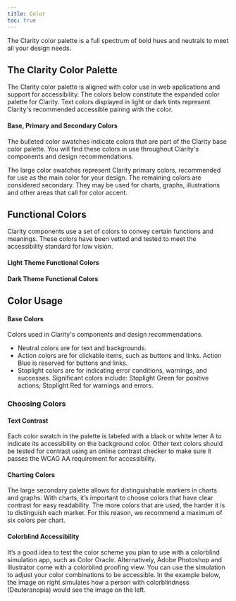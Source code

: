 ```yaml
---
title: Color
toc: true
---
```


The Clarity color palette is a full spectrum of bold hues and neutrals to meet all your design needs.

## The Clarity Color Palette

The Clarity color palette is aligned with color use in web applications and support for accessibility. The colors below constitute the expanded color palette for Clarity. Text colors displayed in light or dark tints represent Clarity's recommended accessible pairing with the color.

#### Base, Primary and Secondary Colors

The bulleted color swatches indicate colors that are part of the Clarity base color palette. You will find these colors in use throughout Clarity's components and design recommendations.

The large color swatches represent Clarity primary colors, recommended for use as the main color for your design. The remaining colors are considered secondary. They may be used for charts, graphs, illustrations and other areas that call for color accent.

<ClrColorsPalette></ClrColorsPalette>

## Functional Colors

Clarity components use a set of colors to convey certain functions and meanings. These colors have been vetted and tested to meet the accessibility standard for low vision.

#### Light Theme Functional Colors

<ClrColorsFunctional></ClrColorsFunctional>

#### Dark Theme Functional Colors

<ClrColorsFunctional colorMode="dark"></ClrColorsFunctional>

## Color Usage

#### Base Colors

Colors used in Clarity's components and design recommendations.

- Neutral colors are for text and backgrounds.
- Action colors are for clickable items, such as buttons and links. Action Blue is reserved for buttons and links.
- Stoplight colors are for indicating error conditions, warnings, and successes. Significant colors include: Stoplight Green for positive actions; Stoplight Red for warnings and errors.

### Choosing Colors

#### Text Contrast

Each color swatch in the palette is labeled with a black or white letter A to indicate its accessibility on the background color. Other text colors should be tested for contrast using an online contrast checker to make sure it passes the WCAG AA requirement for accessibility.

#### Charting Colors

The large secondary palette allows for distinguishable markers in charts and graphs. With charts, it’s important to choose colors that have clear contrast for easy readability. The more colors that are used, the harder it is to distinguish each marker. For this reason, we recommend a maximum of six colors per chart.

#### Colorblind Accessibility

It’s a good idea to test the color scheme you plan to use with a colorblind simulation app, such as Color Oracle. Alternatively, Adobe Photoshop and Illustrator come with a colorblind proofing view. You can use the simulation to adjust your color combinations to be accessible. In the example below, the image on right simulates how a person with colorblindness (Deuteranopia) would see the image on the left.
